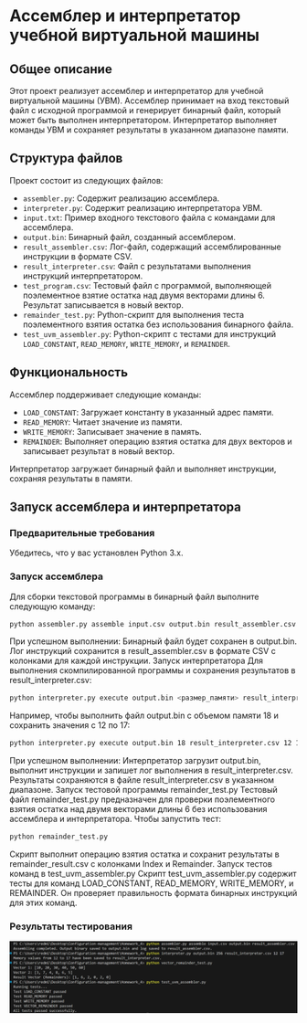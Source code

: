 # Ассемблер и интерпретатор учебной виртуальной машины

## Общее описание
Этот проект реализует ассемблер и интерпретатор для учебной виртуальной машины (УВМ). Ассемблер принимает на вход текстовый файл с исходной программой и генерирует бинарный файл, который может быть выполнен интерпретатором. Интерпретатор выполняет команды УВМ и сохраняет результаты в указанном диапазоне памяти.

## Структура файлов
Проект состоит из следующих файлов:

- `assembler.py`: Содержит реализацию ассемблера.
- `interpreter.py`: Содержит реализацию интерпретатора УВМ.
- `input.txt`: Пример входного текстового файла с командами для ассемблера.
- `output.bin`: Бинарный файл, созданный ассемблером.
- `result_assembler.csv`: Лог-файл, содержащий ассемблированные инструкции в формате CSV.
- `result_interpreter.csv`: Файл с результатами выполнения инструкций интерпретатором.
- `test_program.csv`: Тестовый файл с программой, выполняющей поэлементное взятие остатка над двумя векторами длины 6. Результат записывается в новый вектор.
- `remainder_test.py`: Python-скрипт для выполнения теста поэлементного взятия остатка без использования бинарного файла.
- `test_uvm_assembler.py`: Python-скрипт с тестами для инструкций `LOAD_CONSTANT`, `READ_MEMORY`, `WRITE_MEMORY`, и `REMAINDER`.

## Функциональность
Ассемблер поддерживает следующие команды:

- `LOAD_CONSTANT`: Загружает константу в указанный адрес памяти.
- `READ_MEMORY`: Читает значение из памяти.
- `WRITE_MEMORY`: Записывает значение в память.
- `REMAINDER`: Выполняет операцию взятия остатка для двух векторов и записывает результат в новый вектор.

Интерпретатор загружает бинарный файл и выполняет инструкции, сохраняя результаты в памяти.

## Запуск ассемблера и интерпретатора

### Предварительные требования
Убедитесь, что у вас установлен Python 3.x.

### Запуск ассемблера
Для сборки текстовой программы в бинарный файл выполните следующую команду:

```bash
python assembler.py assemble input.csv output.bin result_assembler.csv
```

При успешном выполнении:
Бинарный файл будет сохранен в output.bin.
Лог инструкций сохранится в result_assembler.csv в формате CSV с колонками для каждой инструкции.
Запуск интерпретатора
Для выполнения скомпилированной программы и сохранения результатов в result_interpreter.csv:

```bash
python interpreter.py execute output.bin <размер_памяти> result_interpreter.csv <начало_диапазона> <конец_диапазона>
```

Например, чтобы выполнить файл output.bin с объемом памяти 18 и сохранить значения с 12 по 17:
```bash
python interpreter.py execute output.bin 18 result_interpreter.csv 12 17
```

При успешном выполнении:
Интерпретатор загрузит output.bin, выполнит инструкции и запишет лог выполнения в result_interpreter.csv.
Результаты сохраняются в файле result_interpreter.csv в указанном диапазоне.
Запуск тестовой программы remainder_test.py
Тестовый файл remainder_test.py предназначен для проверки поэлементного взятия остатка над двумя векторами длины 6 без использования ассемблера и интерпретатора.
Чтобы запустить тест:

```bash
python remainder_test.py
```
Скрипт выполнит операцию взятия остатка и сохранит результаты в remainder_result.csv с колонками Index и Remainder.
Запуск тестов команд в test_uvm_assembler.py
Скрипт test_uvm_assembler.py содержит тесты для команд LOAD_CONSTANT, READ_MEMORY, WRITE_MEMORY, и REMAINDER. Он проверяет правильность формата бинарных инструкций для этих команд.

### Результаты тестирования
![Скриншот результата](photo/Снимок%20экрана%202024-11-05%20151044.png)